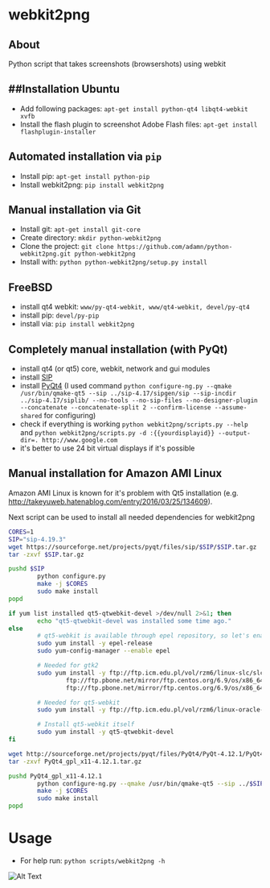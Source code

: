 **webkit2png** 
==============

About
------
Python script that takes screenshots (browsershots) using webkit

##Installation
Ubuntu
------
- Add following packages: ``apt-get install python-qt4 libqt4-webkit xvfb``
- Install the flash plugin to screenshot Adobe Flash files: ``apt-get install flashplugin-installer``

Automated installation via ```pip```
-------------------------------------
- Install pip: ```apt-get install python-pip```
- Install webkit2png: ```pip install webkit2png```

Manual installation via Git
-----------------------------
- Install git: ``apt-get install git-core``
- Create directory: ``mkdir python-webkit2png``
- Clone the project: ``git clone https://github.com/adamn/python-webkit2png.git python-webkit2png``
- Install with: ``python python-webkit2png/setup.py install``

FreeBSD
-------
- install qt4 webkit: ```www/py-qt4-webkit, www/qt4-webkit, devel/py-qt4```
- install pip: ``devel/py-pip``
- install via: ``pip install webkit2png``

Completely manual installation (with PyQt)
-----------------------------------------
- install qt4 (or qt5) core, webkit, network and gui modules
- install [SIP](http://pyqt.sourceforge.net/Docs/sip4/installation.html)
- install [PyQt4](http://pyqt.sourceforge.net/Docs/PyQt4/installation.html#configuring-pyqt4) (I used command ```python configure-ng.py --qmake /usr/bin/qmake-qt5 --sip ../sip-4.17/sipgen/sip --sip-incdir ../sip-4.17/siplib/ --no-tools --no-sip-files --no-designer-plugin --concatenate --concatenate-split 2 --confirm-license --assume-shared``` for configuring)
- check if everything is working ```python webkit2png/scripts.py --help``` and ```python webkit2png/scripts.py -d :{{yourdisplayid}} --output-dir=. http://www.google.com```
- it's better to use 24 bit virtual displays if it's possible

Manual installation for Amazon AMI Linux
----------------------------------------
Amazon AMI Linux is known for it's problem with Qt5 installation (e.g. http://takeyuweb.hatenablog.com/entry/2016/03/25/134609). 

Next script can be used to install all needed dependencies for webkit2png

```bash
CORES=1
SIP="sip-4.19.3"
wget https://sourceforge.net/projects/pyqt/files/sip/$SIP/$SIP.tar.gz
tar -zxvf $SIP.tar.gz

pushd $SIP
        python configure.py
        make -j $CORES
        sudo make install
popd

if yum list installed qt5-qtwebkit-devel >/dev/null 2>&1; then
        echo "qt5-qtwebkit-devel was installed some time ago."
else
        # qt5-webkit is available through epel repository, so let's enable it
        sudo yum install -y epel-release
        sudo yum-config-manager --enable epel

        # Needed for gtk2
        sudo yum install -y ftp://ftp.icm.edu.pl/vol/rzm6/linux-slc/slc67/x86_64/Packages/gdk-pixbuf2-2.24.1-5.el6.x86_64.rpm \
                ftp://ftp.pbone.net/mirror/ftp.centos.org/6.9/os/x86_64/Packages/hicolor-icon-theme-0.11-1.1.el6.noarch.rpm \
                ftp://ftp.pbone.net/mirror/ftp.centos.org/6.9/os/x86_64/Packages/atk-1.30.0-1.el6.x86_64.rpm

        # Needed for qt5-webkit
        sudo yum install -y ftp://ftp.icm.edu.pl/vol/rzm6/linux-oracle-repo/OracleLinux/OL6/latest/x86_64/getPackage/gtk2-2.24.23-6.el6.x86_64.rpm

        # Install qt5-webkit itself
        sudo yum install -y qt5-qtwebkit-devel
fi

wget http://sourceforge.net/projects/pyqt/files/PyQt4/PyQt-4.12.1/PyQt4_gpl_x11-4.12.1.tar.gz
tar -zxvf PyQt4_gpl_x11-4.12.1.tar.gz

pushd PyQt4_gpl_x11-4.12.1
        python configure-ng.py --qmake /usr/bin/qmake-qt5 --sip ../$SIP/sipgen/sip --sip-incdir ../$SIP/siplib/ --no-tools --no-sip-files --no-designer-plugin --concatenate --concatenate-split 2 --confirm-license --assume-shared
        make -j $CORES
        sudo make install
popd

```

Usage
=====
- For help run: ``python scripts/webkit2png -h``

![Alt Text](http://24.media.tumblr.com/tumblr_m9trixXFHn1rxlmf0o1_400.gif)
